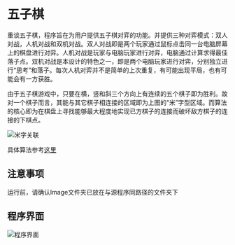 五子棋
=============

重谈五子棋，程序旨在为用户提供五子棋对弈的功能。并提供三种对弈模式：双人对战，人机对战和双机对战。双人对战即是两个玩家通过鼠标点击同一台电脑屏幕上的棋盘进行对弈。人机对战是玩家与电脑玩家进行对弈，电脑通过计算求得最佳落子点。双机对战是本设计的特色之一，即是两个电脑玩家进行对弈，分别独立进行“思考”和落子。每次人机对弈并不是简单的上次重复，有可能出现平局，也有可能会有一方获胜。

由于五子棋游戏中，只要在横，竖和斜三个方向上有连续的五个棋子即为胜利。故对一个棋子而言，其能与其它棋子相连接的区域即为上图的“米”字型区域。而算法的核心即为在棋盘上寻找能够最大程度地实现已方棋子的连接而破坏敌方棋子的连接的下棋点。

![米字关联](http://images.cnblogs.com/cnblogs_com/siegfang/%E6%A3%8B%E7%9B%981.jpg)

具体算法参考[这里](http://www.cnblogs.com/siegfang/archive/2012/07/26/2609390.html)

## 注意事项

运行前，请确认Image文件夹已放在与源程序同路径的文件夹下

## 程序界面

![程序界面](http://images.cnblogs.com/cnblogs_com/siegfang/543577/o_checkboard.png)
